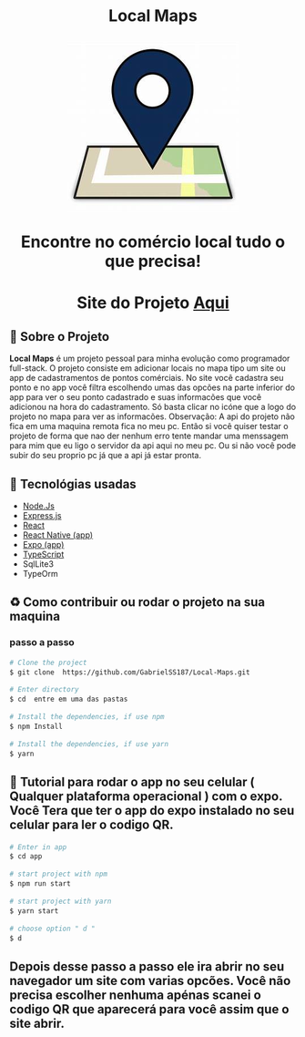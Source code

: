 <h1 align="center">
    <p>Local Maps</p>
    <img src="web/public/favicon.ico" />
    <p>Encontre no comércio local tudo o que precisa!<p>
</h1>

<h1 align="center">Site do Projeto
<a href="http://local-maps.surge.sh">
Aqui</a></h1>


## 📕 Sobre o Projeto

**Local Maps** é um projeto pessoal para minha evolução como programador full-stack. O projeto consiste em adicionar locais no mapa tipo um site ou app de cadastramentos de pontos comérciais. No site você cadastra seu ponto e no app você filtra escolhendo umas das opcões na parte inferior do app para ver o seu ponto cadastrado e suas informacões que você adicionou na hora do cadastramento. Só basta clicar no icóne que a logo do projeto no mapa para ver as informacões.
Observação: A api do projeto não fica em uma maquina remota fica no meu pc. Então si você quiser testar o projeto de forma que nao der nenhum erro tente mandar uma menssagem para mim que eu ligo o servidor da api aqui no meu pc. Ou si não você pode subir do seu proprio pc já que a api já estar pronta.

## 🔨 Tecnológias usadas

- [Node.Js](https://nodejs.org/en/)
- [Express.js](http://expressjs.com/pt-br/)
- [React](https://pt-br.reactjs.org/)
- [React Native (app)](https://reactnative.dev/)
- [Expo (app)](https://docs.expo.dev/)
- [TypeScript](https://www.typescriptlang.org/)
- SqlLite3
- TypeOrm

## ♻ Como contribuir ou rodar o projeto na sua maquina

### passo a passo

```bash
# Clone the project
$ git clone  https://github.com/GabrielSS187/Local-Maps.git
```

```bash
# Enter directory
$ cd  entre em uma das pastas
```

```bash
# Install the dependencies, if use npm
$ npm Install
```

```bash
# Install the dependencies, if use yarn
$ yarn
```

## 📲 Tutorial para rodar o app no seu celular ( Qualquer plataforma operacional ) com o expo. Você Tera que ter o app do expo instalado no seu celular para ler o codigo QR.


```bash
# Enter in app
$ cd app
```


```bash
# start project with npm
$ npm run start
```


```bash
# start project with yarn
$ yarn start
```

```bash
# choose option " d "
$ d
```

## Depois desse passo a passo ele ira abrir no seu navegador um site com varias opcões. Você não precisa escolher nenhuma apénas scanei o codigo QR que aparecerá para você assim que o site abrir.


